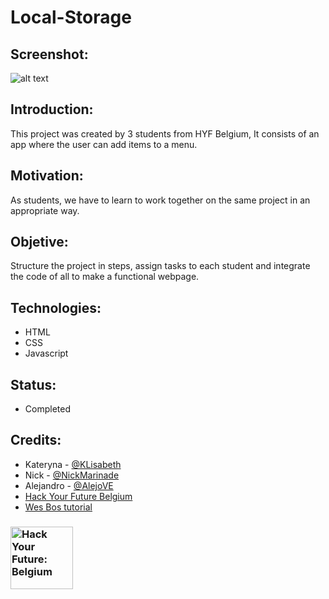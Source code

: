 # Local-Storage

## Screenshot:
![alt text](https://user-images.githubusercontent.com/59319966/80150558-e2934380-85b8-11ea-8a1e-882fad4bc399.png "Screenshot")

## Introduction:

This project was created by 3 students from HYF Belgium, It consists of an app where the user can add items to a menu.

## Motivation:

 As students, we have to learn to work together on the same project in an appropriate way.

## Objetive:

Structure the project in steps, assign tasks to each student and integrate the code of all to make a functional webpage.

## Technologies:
- HTML
- CSS
- Javascript

## Status:
- Completed

## Credits:
- Kateryna - [@KLisabeth](https://github.com/KLisabeth)
- Nick - [@NickMarinade](https://github.com/NickMarinade)
- Alejandro - [@AlejoVE](https://github.com/AlejoVE)
- [Hack Your Future Belgium](https://hackyourfuture.be/)
- [Wes Bos tutorial](https://courses.wesbos.com/account/access/5e6e5e7eabb2b01ab6abf06c/view/194129962)


### <a href="https://hackyourfuture.be" target="_blank"><img src="https://user-images.githubusercontent.com/18554853/63941625-4c7c3d00-ca6c-11e9-9a76-8d5e3632fe70.jpg" width="100" height="100" alt="Hack Your Future: Belgium"></a>